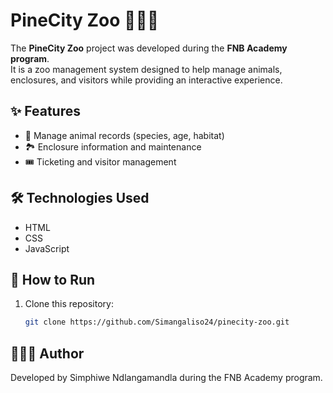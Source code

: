 # PineCity Zoo 🦁🐘🐒

The **PineCity Zoo** project was developed during the **FNB Academy program**.  
It is a zoo management system designed to help manage animals, enclosures, and visitors while providing an interactive experience.

## ✨ Features
- 🐾 Manage animal records (species, age, habitat)
- 🏞️ Enclosure information and maintenance
- 🎟️ Ticketing and visitor management

## 🛠️ Technologies Used
- HTML
- CSS
- JavaScript

## 🚀 How to Run
1. Clone this repository:
   ```bash
   git clone https://github.com/Simangaliso24/pinecity-zoo.git

## 👨🏽‍💻 Author
Developed by Simphiwe Ndlangamandla during the FNB Academy program.

